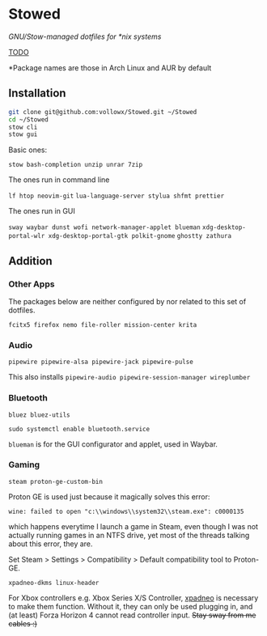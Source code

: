 # Stowed

_GNU/Stow-managed dotfiles for *nix systems_

[TODO](./TODO.md)

*Package names are those in Arch Linux and AUR by default

## Installation

```bash
git clone git@github.com:vollowx/Stowed.git ~/Stowed
cd ~/Stowed
stow cli
stow gui
```

Basic ones:

`stow bash-completion unzip unrar 7zip`

The ones run in command line

`lf htop neovim-git`
`lua-language-server stylua shfmt prettier`

The ones run in GUI

`sway waybar dunst wofi network-manager-applet blueman`
`xdg-desktop-portal-wlr xdg-desktop-portal-gtk polkit-gnome`
`ghostty zathura`

## Addition

### Other Apps

The packages below are neither configured by nor related to this set of
dotfiles.

`fcitx5 firefox nemo file-roller mission-center krita`

### Audio

`pipewire pipewire-alsa pipewire-jack pipewire-pulse`

This also installs `pipewire-audio pipewire-session-manager wireplumber`

### Bluetooth

`bluez bluez-utils`

`sudo systemctl enable bluetooth.service`

`blueman` is for the GUI configurator and applet, used in Waybar.

### Gaming

`steam proton-ge-custom-bin`

Proton GE is used just because it magically solves this error:

`wine: failed to open "c:\\windows\\system32\\steam.exe": c0000135`

which happens everytime I launch a game in Steam, even though I was not actually
running games in an NTFS drive, yet most of the threads talking about this
error, they are.

Set Steam > Settings > Compatibility > Default compatibility tool to Proton-GE.

`xpadneo-dkms linux-header`

For Xbox controllers e.g. Xbox Series X/S Controller,
[xpadneo](https://github.com/atar-axis/xpadneo) is necessary to make them
function. Without it, they can only be used plugging in, and (at least) Forza
Horizon 4 cannot read controller input.
<del>Stay sway from me cables :)</del>
